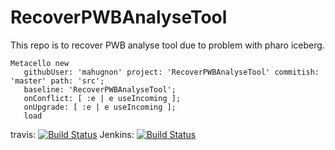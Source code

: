 # RecoverPWBAnalyseTool
This repo is to recover PWB analyse tool due to problem with pharo iceberg.

```Smalltalk
Metacello new
   githubUser: 'mahugnon' project: 'RecoverPWBAnalyseTool' commitish: 'master' path: 'src';
   baseline: 'RecoverPWBAnalyseTool';
   onConflict: [ :e | e useIncoming ];
   onUpgrade: [ :e | e useIncoming ];       
   load   
```
travis: [![Build Status](https://travis-ci.org/mahugnon/RecoverPWBAnalyseTool.svg?branch=master)](https://travis-ci.org/mahugnon/RecoverPWBAnalyseTool)
Jenkins: [![Build Status](https://ci.inria.fr/pharo-contribution/job/PowerBuilderAnalyzeTool/badge/icon)](https://ci.inria.fr/pharo-contribution/job/PowerBuilderAnalyzeTool/)
